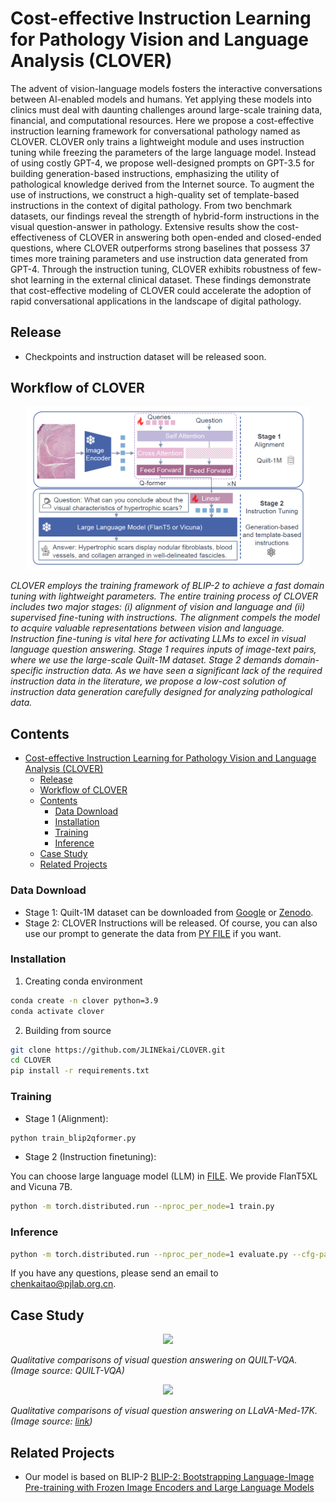 # Cost-effective Instruction Learning for Pathology Vision and Language Analysis (CLOVER)

The advent of vision-language models fosters the interactive conversations between AI-enabled models and humans. Yet applying these models into clinics must deal with daunting challenges around large-scale training data, financial, and computational resources. Here we propose a cost-effective instruction learning framework for conversational pathology named as CLOVER. CLOVER only trains a lightweight module and uses instruction tuning while freezing the parameters of the large language model. Instead of using costly GPT-4, we propose well-designed prompts on GPT-3.5 for building generation-based instructions, emphasizing the utility of pathological knowledge derived from the Internet source. To augment the use of instructions, we construct a high-quality set of template-based instructions in the context of digital pathology. From two benchmark datasets, our findings reveal the strength of hybrid-form instructions in the visual question-answer in pathology. Extensive results show the cost-effectiveness of CLOVER in answering both open-ended and closed-ended questions, where CLOVER outperforms strong baselines that possess 37 times more training parameters and use instruction data generated from GPT-4. Through the instruction tuning, CLOVER exhibits robustness of few-shot learning in the external clinical dataset. These findings demonstrate that cost-effective modeling of CLOVER could accelerate the adoption of rapid conversational applications in the landscape of digital pathology.









## Release
- Checkpoints and instruction dataset will be released soon. 
 


## Workflow of CLOVER

<p align="center">
    <img src="imgs/image.png" width="90%"> <br>
 
  *CLOVER employs the training framework of BLIP-2 to achieve a fast domain tuning with lightweight parameters. The entire training process of CLOVER includes two major stages: (i) alignment of vision and language and (ii) supervised fine-tuning with instructions. The alignment compels the model to acquire valuable representations between vision and language. Instruction fine-tuning is vital here for activating LLMs to excel in visual language question answering. Stage 1 requires inputs of image-text pairs, where we use the large-scale Quilt-1M dataset. Stage 2 demands domain-specific instruction data. As we have seen a significant lack of the required instruction data in the literature, we propose a low-cost solution of instruction data generation carefully designed for analyzing pathological data.*
</p>



## Contents
- [Cost-effective Instruction Learning for Pathology Vision and Language Analysis (CLOVER)](#cost-effective-instruction-learning-for-pathology-vision-and-language-analysis-clover)
  - [Release](#release)
  - [Workflow of CLOVER](#workflow-of-clover)
  - [Contents](#contents)
    - [Data Download](#data-download)
    - [Installation](#installation)
    - [Training](#training)
    - [Inference](#inference)
  - [Case Study](#case-study)
  - [Related Projects](#related-projects)




### Data Download
- Stage 1: Quilt-1M dataset can be downloaded from [Google](https://docs.google.com/forms/d/e/1FAIpQLSdSe06DIbPn71jA2rCxe_5tUPfyHhSH1Z7ZTJBxWM26cnpZFg/viewform) or [Zenodo](https://zenodo.org/records/8239942).
- Stage 2: CLOVER Instructions will be released. Of course, you can also use our prompt to generate the data from [PY FILE](./generate_instructions.py) if you want.


### Installation

1. Creating conda environment
```bash
conda create -n clover python=3.9
conda activate clover
```

2. Building from source
```bash
git clone https://github.com/JLINEkai/CLOVER.git
cd CLOVER
pip install -r requirements.txt
```


### Training
- Stage 1 (Alignment): 
```bash
python train_blip2qformer.py
```
- Stage 2 (Instruction finetuning): 
  
You can choose large language model (LLM) in [FILE](.\lavis\projects\blip2\train\pretrain_stage2.yaml). We provide FlanT5XL and Vicuna 7B.
```bash
python -m torch.distributed.run --nproc_per_node=1 train.py 
````

### Inference

```bash
python -m torch.distributed.run --nproc_per_node=1 evaluate.py --cfg-path lavis/projects/blip2/eval/vqav2_zeroshot_flant5xl_eval.yaml
````

If you have any questions, please send an email to chenkaitao@pjlab.org.cn.

## Case Study

<p align="center">
    <img src="imgs/case1.png" width="90%"> <br>
 
  *Qualitative comparisons of visual question answering on QUILT-VQA. (Image source: QUILT-VQA)*
</p>

<p align="center">
    <img src="imgs/case2.png" width="90%"> <br>
 
  *Qualitative comparisons of visual question answering on LLaVA-Med-17K. (Image source: [link](https://www.ncbi.nlm.nih.gov/pubmed/26147524))*
</p>

## Related Projects
- Our model is based on BLIP-2 [BLIP-2: Bootstrapping Language-Image Pre-training with Frozen Image Encoders and Large Language Models](https://github.com/salesforce/LAVIS/tree/main)




